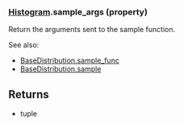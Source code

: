 ### [Histogram](Histogram.md).sample_args (property)




Return the arguments sent to the sample function.

See also:

* [BaseDistribution.sample_func](BaseDistribution.sample_func.md)
* [BaseDistribution.sample](BaseDistribution.sample.md)

Returns
--------
* tuple

